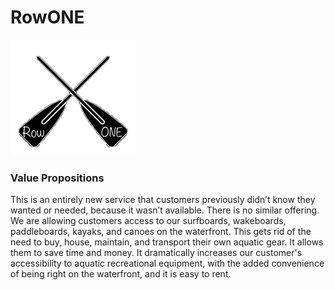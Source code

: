 # RowONE

![](IMG_78243.jpg)

### **Value Propositions**

This is an entirely new service that customers previously didn’t know they wanted or needed, because it wasn’t available. 
There is no similar offering.  We are allowing customers access to our surfboards, wakeboards, paddleboards, kayaks, and canoes on the 
waterfront.  This gets rid of the need to buy, house, maintain, and transport their own aquatic gear.  It allows them to save time and 
money. It dramatically increases our customer's accessibility to aquatic recreational equipment, with the added convenience of being right 
on the waterfront, and it is easy to rent.
